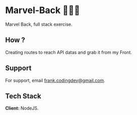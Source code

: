 # Marvel-Back 🦸🏻‍♂️

Marvel Back, full stack exercise.

## How ?

Creating routes to reach API datas and grab it from my Front.

## Support

For support, email frank.codingdev@gmail.com.

## Tech Stack

**Client:** NodeJS.
